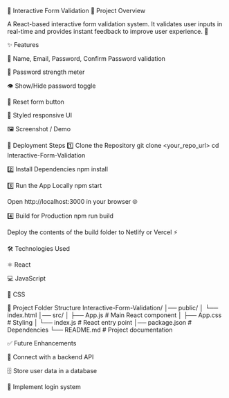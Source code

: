 📝 Interactive Form Validation
📌 Project Overview

A React-based interactive form validation system.
It validates user inputs in real-time and provides instant feedback to improve user experience. 🚀

✨ Features

🧑 Name, Email, Password, Confirm Password validation

💪 Password strength meter

👁️ Show/Hide password toggle

🔄 Reset form button

🎨 Styled responsive UI

🖼️ Screenshot / Demo



🚀 Deployment Steps
1️⃣ Clone the Repository
git clone <your_repo_url>
cd Interactive-Form-Validation

2️⃣ Install Dependencies
npm install

3️⃣ Run the App Locally
npm start


Open http://localhost:3000
 in your browser 🌐

4️⃣ Build for Production
npm run build


Deploy the contents of the build folder to Netlify or Vercel ⚡

🛠️ Technologies Used

⚛️ React

💻 JavaScript

🎨 CSS

📂 Project Folder Structure
Interactive-Form-Validation/
│── public/
│    └── index.html
│── src/
│    ├── App.js        # Main React component
│    ├── App.css       # Styling
│    └── index.js      # React entry point
│── package.json       # Dependencies
└── README.md          # Project documentation

✅ Future Enhancements

🔗 Connect with a backend API

🗄️ Store user data in a database

🔑 Implement login system
